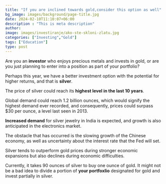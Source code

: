 ```yaml
---
title: "If you are inclined towards gold,consider this option as well"
bg_image: images/background/page-title.jpg
date: 2024-02-10T11:10:07+06:00
description : "This is meta description"
author:
image: images/investiranje/ako-ste-skloni-zlatu.jpg
categories: ["Investing","Gold"]
tags: ["Education"]
type: post
---
```

Are you an **investor** who enjoys precious metals and invests in gold, or are you just planning to enter into a position as part of your portfolio?

Perhaps this year, we have a better investment option with the potential for higher returns, and that is **silver**. 

The price of silver could reach its **highest level in the last 10 years**.

Global demand could reach 1.2 billion ounces, which would signify the highest demand ever recorded, and consequently, prices could surpass $30 per ounce, a level last seen in 2013.

**Increased demand** for silver jewelry in India is expected, and growth is also anticipated in the electronics market.

The obstacle that has occurred is the slowing growth of the Chinese economy, as well as uncertainty about the interest rate that the Fed will set.

Silver tends to outperform gold prices during stronger economic expansions but also declines during economic difficulties.

Currently, it takes 90 ounces of silver to buy one ounce of gold. It might not be a bad idea to divide a portion of **your portfoxlio** designated for gold and invest partially in silver.



